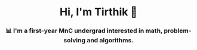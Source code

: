 <h1 align="center">Hi, I'm Tirthik 👋</h1>
<h3 align="center">📊 I'm a first-year MnC undergrad interested in math, problem-solving and algorithms.</h3>

